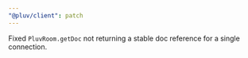 ```yaml
---
"@pluv/client": patch
---
```


Fixed `PluvRoom.getDoc` not returning a stable doc reference for a single connection.
